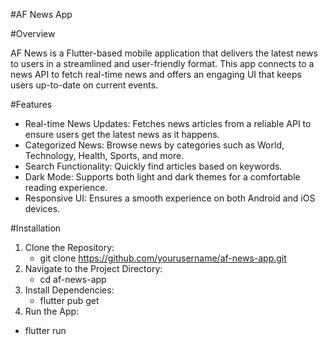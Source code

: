 #AF News App

#Overview

AF News is a Flutter-based mobile application that delivers the latest news to users in a streamlined and user-friendly format. This app connects to a news API to fetch real-time news and offers an engaging UI that keeps users up-to-date on current events.

#Features
 - Real-time News Updates: Fetches news articles from a reliable API to ensure users get the latest news as it happens.
 - Categorized News: Browse news by categories such as World, Technology, Health, Sports, and more.
 - Search Functionality: Quickly find articles based on keywords.
 - Dark Mode: Supports both light and dark themes for a comfortable reading experience.
 - Responsive UI: Ensures a smooth experience on both Android and iOS devices.


#Installation
1. Clone the Repository:
   - git clone https://github.com/yourusername/af-news-app.git
2. Navigate to the Project Directory:
   - cd af-news-app
3. Install Dependencies:
   - flutter pub get
4. Run the App:
  - flutter run
